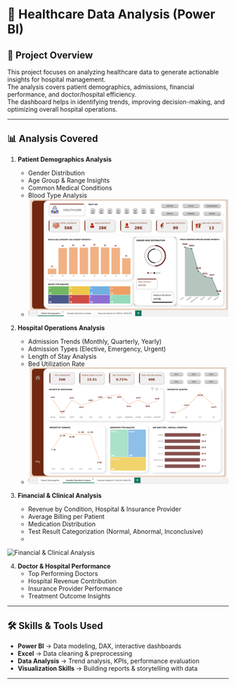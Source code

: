 # 🏥 Healthcare Data Analysis (Power BI)

## 📌 Project Overview
This project focuses on analyzing healthcare data to generate actionable insights for hospital management.  
The analysis covers patient demographics, admissions, financial performance, and doctor/hospital efficiency.  
The dashboard helps in identifying trends, improving decision-making, and optimizing overall hospital operations.

---

## 📊 Analysis Covered

1. **Patient Demographics Analysis**  
   - Gender Distribution  
   - Age Group & Range Insights  
   - Common Medical Conditions  
   - Blood Type Analysis
   - ![Demographics](images/Demographics.png)

2. **Hospital Operations Analysis**  
   - Admission Trends (Monthly, Quarterly, Yearly)  
   - Admission Types (Elective, Emergency, Urgent)  
   - Length of Stay Analysis  
   - Bed Utilization Rate
   - ![Hospital Operations](images/HospitalOps.png)

3. **Financial & Clinical Analysis**  
   - Revenue by Condition, Hospital & Insurance Provider  
   - Average Billing per Patient  
   - Medication Distribution  
   - Test Result Categorization (Normal, Abnormal, Inconclusive)
   - 
![Financial & Clinical Analysis](images/Financial&Clinical.png)

4. **Doctor & Hospital Performance**  
   - Top Performing Doctors  
   - Hospital Revenue Contribution  
   - Insurance Provider Performance  
   - Treatment Outcome Insights  

---

## 🛠 Skills & Tools Used
- **Power BI** → Data modeling, DAX, interactive dashboards  
- **Excel** → Data cleaning & preprocessing  
- **Data Analysis** → Trend analysis, KPIs, performance evaluation  
- **Visualization Skills** → Building reports & storytelling with data  

---
